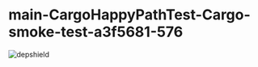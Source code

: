 # main-CargoHappyPathTest-Cargo-smoke-test-a3f5681-576

![depshield](https://depshield.sonatype.org/badges/depshield-prod/main-CargoHappyPathTest-Cargo-smoke-test-a3f5681-576/depshield.svg)